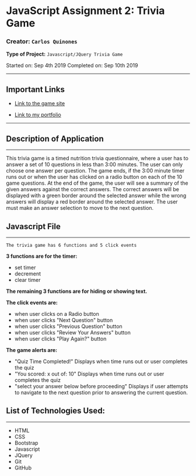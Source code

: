 # JavaScript Assignment 2: Trivia Game

### **Creator:** `Carlos Quinones`
**Type of Project:** `Javascript/JQuery Trivia Game`

Started on: Sep 4th 2019
Completed on: Sep 10th 2019
- - -

## Important Links

* [Link to the game site](https://ceq2000.github.io/TriviaGame/)

* [Link to my portfolio](https://ceq2000.github.io/portfolio/portfolio.html)

- - -
## Description of Application
- - -

This trivia game is a timed nutrition trivia questionnaire, where a user has to answer a set of 10 questions in less than 3:00 minutes. The user can only choose one answer per question. The game ends, if the 3:00 minute timer runs out or when the user has clicked on a radio button on each of the 10 game questions. At the end of the game, the user will see a summary of the given answers against the correct answers. The correct answers will be displayed with a green border around the selected answer while the wrong answers will display a red border around the selected answer. The user must make an answer selection to move to the next question. 

## Javascript File
- - -
`The trivia game has 6 functions and 5 click events`

**3 functions are for the timer:** 

- set timer
- decrement
- clear timer

**The remaining 3 functions are for hiding or showing text.** 

**The click events are:** 

- when user clicks on a Radio button
- when user clicks "Next Question" button
- when user clicks "Previous Question" button
- when user clicks "Review Your Answers" button
- when user clicks "Play Again?" button

**The game alerts are:**
- "Quiz Time Completed!" Displays when time runs out or user completes the quiz 
- "You scored: x out of: 10" Displays when time runs out or user completes the quiz 
- "select your answer below before proceeding" Displays if user attempts to navigate to the next question prior to answering the current question.

## List of Technologies Used:
- - - 
- HTML
- CSS
- Bootstrap
- Javascript
- JQuery
- Git
- GitHub
